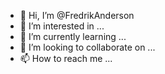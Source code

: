 - 👋 Hi, I’m @FredrikAnderson
- 👀 I’m interested in ...
- 🌱 I’m currently learning ...
- 💞️ I’m looking to collaborate on ...
- 📫 How to reach me ...

<!---
FredrikAnderson/FredrikAnderson is a ✨ special ✨ repository because its `README.md` (this file) appears on your GitHub profile.
You can click the Preview link to take a look at your changes.
--->
